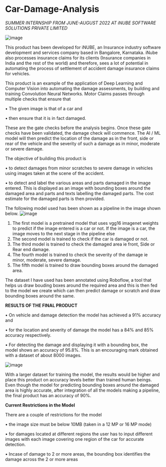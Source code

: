 # Car-Damage-Analysis

   *SUMMER INTERNSHIP FROM JUNE-AUGUST 2022 AT iNUBE SOFTWARE SOLUTIONS PRIVATE LIMITED*

![image](https://user-images.githubusercontent.com/79797947/181878018-a0c08a00-2bf4-4a14-af80-520cba50f208.png)   

This product has been developed for iNUBE, an Insurance industry software development and services company based in Bangalore, Karnataka. iNube also processes insurance claims for its clients (Insurance companies in India and the rest of the world) and therefore, sees a lot of potential in automating the process of settlement of accident damage insurance claims for vehicles. 

This product is an example of the application of Deep Learning and Computer Vision into automating the damage assessments, by building and training Convolution Neural Networks. Motor Claims passes through multiple checks that ensure that 

•	The given image is that of a car and 

•	then ensure that it is in fact damaged. 

These are the gate checks before the analysis begins. Once these gate checks have been validated, the damage check will commence. The AI / ML model will then predict the location of the damage as in the front, side or rear of the vehicle and the severity of such a damage as in minor, moderate or severe damage. 

The objective of building this product is 

•	to detect damages from minor scratches to severe damage in vehicles using images taken at the scene of the accident. 

•	to detect and label the various areas and parts damaged in the image entered. This is displayed as an image with bounding boxes around the damaged area and parts and texts labelling the damaged parts. The cost estimate for the damaged parts is then provided. 

The following model used has been shown as a pipeline in the image shown below.
![image](https://user-images.githubusercontent.com/79797947/181877790-ecef2998-d5bb-4d43-884c-45b8b6b11977.png)

1. The first model is a pretrained model that uses vgg16 imagenet weights to predict if the image entered is a car or not. If the image is a car, the image moves to the next stage in the pipeline else 
2. The second model is trained to check if the car is damaged or not. 
3. The third model is trained to check the damaged area ie front, Side or Rear end damage.
4. The fourth model is trained to check the severity of the damage ie minor, moderate, severe damage.
5. The fifth model is trained to draw bounding boxes around the damaged area.  

The dataset I have used has been annotated using Roboflow, a tool that helps us draw bouding boxes around the required area and this is then fed to the model we create which can then predict damage or scratch and draw bounding boxes around the same. 



**RESULTS OF THE FINAL PRODUCT**

•	On vehicle and damage detection the model has achieved a 91% accuracy and 

•	for the location and severity of damage the model has a 84% and 85% accuracy respectively. 

•	For detecting the damage and displaying it with a bounding box, the model shows an accuracy of 95.8%. This is an encouraging mark obtained with a dataset of about 8000 images. 

![image](https://user-images.githubusercontent.com/79797947/182276507-bfbc479e-2107-4253-9102-90c57db811ac.png)


With a larger dataset for training the model, the results would be higher and place this product on accuracy levels better than trained human beings. Even though the model for predicting bounding boxes around the damaged area is highly accurate, after integration of all the models making a pipeline, the final product has an accuracy of 90%. 



**Current Restrictions in the Model**

There are a couple of restrictions for the model  

•	the image size must be below 10MB (taken in a 12 MP or 16 MP mode)  

•	for damages located at different regions the user has to input different images with each image covering one region of the car for accurate detection.

•	Incase of damage to 2 or more areas, the bounding box identifies the damage across the 2 or more areas 
